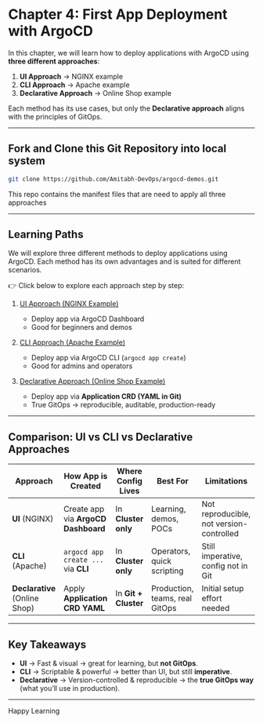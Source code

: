 # Chapter 4: First App Deployment with ArgoCD

In this chapter, we will learn how to deploy applications with ArgoCD using **three different approaches**:  

1. **UI Approach** → NGINX example  
2. **CLI Approach** → Apache example  
3. **Declarative Approach** → Online Shop example  

Each method has its use cases, but only the **Declarative approach** aligns with the principles of GitOps.  

---

## Fork and Clone this Git Repository into local system

```bash
git clone https://github.com/Amitabh-DevOps/argocd-demos.git
```

This repo contains the manifest files that are need to apply all three approaches

---

##  Learning Paths

We will explore three different methods to deploy applications using ArgoCD. Each method has its own advantages and is suited for different scenarios.

👉 Click below to explore each approach step by step:

1. [UI Approach (NGINX Example)](./ui_approach/nginx/README.md)  
   - Deploy app via ArgoCD Dashboard  
   - Good for beginners and demos  

2. [CLI Approach (Apache Example)](./cli_approach/apache/README.md)  
   - Deploy app via ArgoCD CLI (`argocd app create`)  
   - Good for admins and operators  

3. [Declarative Approach (Online Shop Example)](./declarative_approach/online_shop/README.md)  
   - Deploy app via **Application CRD (YAML in Git)**  
   - True GitOps → reproducible, auditable, production-ready  

---

##  Comparison: UI vs CLI vs Declarative Approaches

| Approach       | How App is Created | Where Config Lives | Best For | Limitations |
|----------------|-------------------|--------------------|----------|-------------|
| **UI** (NGINX) | Create app via **ArgoCD Dashboard** | In **Cluster only** | Learning, demos, POCs | Not reproducible, not version-controlled |
| **CLI** (Apache) | `argocd app create ...` via **CLI** | In **Cluster only** | Operators, quick scripting | Still imperative, config not in Git |
| **Declarative** (Online Shop) | Apply **Application CRD YAML** | In **Git + Cluster** | Production, teams, real GitOps | Initial setup effort needed |

---

##  Key Takeaways

- **UI** → Fast & visual → great for learning, but **not GitOps**.  
- **CLI** → Scriptable & powerful → better than UI, but still **imperative**.  
- **Declarative** → Version-controlled & reproducible → the **true GitOps way** (what you’ll use in production).  

---

Happy Learning